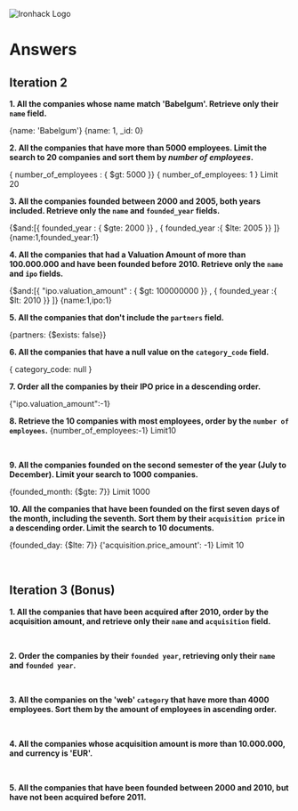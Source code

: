 ![Ironhack Logo](https://i.imgur.com/1QgrNNw.png)

# Answers

## Iteration 2

**1. All the companies whose name match 'Babelgum'. Retrieve only their `name` field.**

<!-- Your Query Goes Here -->
{name: 'Babelgum'}
{name: 1, _id: 0}
<br>

**2. All the companies that have more than 5000 employees. Limit the search to 20 companies and sort them by *number of employees*.**

<!-- Your Query Goes Here -->
{ number_of_employees : { $gt: 5000 }}
{ number_of_employees: 1 }
Limit 20
<br>

**3. All the companies founded between 2000 and 2005, both years included. Retrieve only the `name` and `founded_year` fields.**

<!-- Your Query Goes Here -->
{$and:[{ founded_year : { $gte: 2000 }} , { founded_year :{ $lte: 2005 }} ]}
{name:1,founded_year:1}
<br>

**4. All the companies that had a Valuation Amount of more than 100.000.000 and have been founded before 2010. Retrieve only the `name` and `ipo` fields.**

<!-- Your Query Goes Here -->
{$and:[{ "ipo.valuation_amount" : { $gt: 100000000 }} , { founded_year :{ $lt: 2010 }} ]}
{name:1,ipo:1}
<br>

**5. All the companies that don't include the `partners` field.**

<!-- Your Query Goes Here -->
{partners: {$exists: false}}
<br>

**6. All the companies that have a null value on the `category_code` field.**

<!-- Your Query Goes Here -->
{ category_code: null }
<br>

**7. Order all the companies by their IPO price in a descending order.**

<!-- Your Query Goes Here -->
{"ipo.valuation_amount":-1}
<br>

**8. Retrieve the 10 companies with most employees, order by the `number of employees`.**
{number_of_employees:-1}
Limit10
<!-- Your Query Goes Here -->

<br>

**9. All the companies founded on the second semester of the year (July to December). Limit your search to 1000 companies.**

<!-- Your Query Goes Here -->
{founded_month: {$gte: 7}}
Limit 1000
<br>

**10. All the companies that have been founded on the first seven days of the month, including the seventh. Sort them by their `acquisition price` in a descending order. Limit the search to 10 documents.**

<!-- Your Query Goes Here -->
{founded_day: {$lte: 7}}
{'acquisition.price_amount': -1}
Limit 10

<br>

## Iteration 3 (Bonus)

**1. All the companies that have been acquired after 2010, order by the acquisition amount, and retrieve only their `name` and `acquisition` field.**

<!-- Your Query Goes Here -->

<br>

**2. Order the companies by their `founded year`, retrieving only their `name` and `founded year`.**

<!-- Your Query Goes Here -->

<br>

**3. All the companies on the 'web' `category` that have more than 4000 employees. Sort them by the amount of employees in ascending order.**

<!-- Your Query Goes Here -->

<br>

**4. All the companies whose acquisition amount is more than 10.000.000, and currency is 'EUR'.**

<!-- Your Query Goes Here -->

<br>

**5. All the companies that have been founded between 2000 and 2010, but have not been acquired before 2011.**

<!-- Your Query Goes Here -->

<br>
